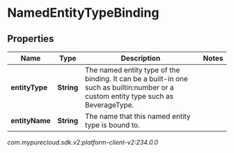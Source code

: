 # NamedEntityTypeBinding


## Properties

| Name | Type | Description | Notes |
| ------------ | ------------- | ------------- | ------------- |
| **entityType** | **String** | The named entity type of the binding. It can be a built-in one such as builtin:number or a custom entity type such as BeverageType. |  |
| **entityName** | **String** | The name that this named entity type is bound to. |  |




_com.mypurecloud.sdk.v2:platform-client-v2:234.0.0_
